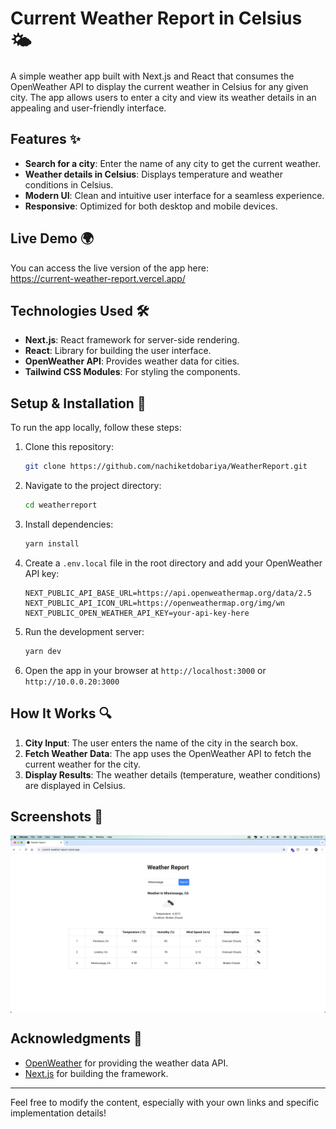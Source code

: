 # Current Weather Report in Celsius 🌤️

A simple weather app built with Next.js and React that consumes the OpenWeather API to display the current weather in Celsius for any given city. The app allows users to enter a city and view its weather details in an appealing and user-friendly interface.

## Features ✨
- **Search for a city**: Enter the name of any city to get the current weather.
- **Weather details in Celsius**: Displays temperature and weather conditions in Celsius.
- **Modern UI**: Clean and intuitive user interface for a seamless experience.
- **Responsive**: Optimized for both desktop and mobile devices.
  
## Live Demo 🌍
You can access the live version of the app here:  
https://current-weather-report.vercel.app/

## Technologies Used 🛠️
- **Next.js**: React framework for server-side rendering.
- **React**: Library for building the user interface.
- **OpenWeather API**: Provides weather data for cities.
- **Tailwind CSS Modules**: For styling the components.
  
## Setup & Installation 🚀
To run the app locally, follow these steps:

1. Clone this repository:
   ```bash
   git clone https://github.com/nachiketdobariya/WeatherReport.git
   ```

2. Navigate to the project directory:
   ```bash
   cd weatherreport
   ```

3. Install dependencies:
   ```bash
   yarn install
   ```

4. Create a `.env.local` file in the root directory and add your OpenWeather API key:
   ```
   NEXT_PUBLIC_API_BASE_URL=https://api.openweathermap.org/data/2.5
   NEXT_PUBLIC_API_ICON_URL=https://openweathermap.org/img/wn
   NEXT_PUBLIC_OPEN_WEATHER_API_KEY=your-api-key-here
   ```

5. Run the development server:
   ```bash
   yarn dev
   ```

6. Open the app in your browser at `http://localhost:3000` or `http://10.0.0.20:3000`

## How It Works 🔍
1. **City Input**: The user enters the name of the city in the search box.
2. **Fetch Weather Data**: The app uses the OpenWeather API to fetch the current weather for the city.
3. **Display Results**: The weather details (temperature, weather conditions) are displayed in Celsius.

## Screenshots 📸

<div style="display: flex; overflow-x: auto; white-space: nowrap; gap: 10">
  <img className="w-full" src="screenshot/Screenshot1.png" alt="Screenshot 1">
  <img className="w-full" src="screenshot/Screenshot2.png" alt="Screenshot 2">
</div>

## Acknowledgments 🙏
- [OpenWeather](https://openweathermap.org/current) for providing the weather data API.
- [Next.js](https://nextjs.org/) for building the framework.
  
---

Feel free to modify the content, especially with your own links and specific implementation details!
